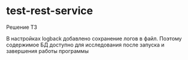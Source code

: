 # test-rest-service
 Решение ТЗ

В настройках logback добавлено сохранение логов в файл. Поэтому содержимое БД доступно для исследования после запуска и завершения работы программы